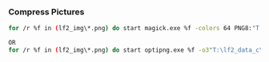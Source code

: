 ### Compress Pictures

```sh
for /r %f in (lf2_img\*.png) do start magick.exe %f -colors 64 PNG8:"T:\lf2_data_c\%~nf.png"
```
```sh
OR
for /r %f in (lf2_img\*.png) do start optipng.exe %f -o3"T:\lf2_data_c\%~nf.png"
```
